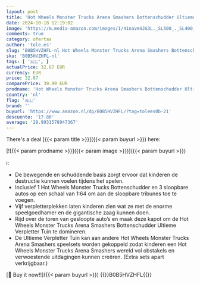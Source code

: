 ```yaml
---
layout: post
title: 'Hot Wheels Monster Trucks Arena Smashers Bottenschudder Ultieme Verpletter Tuin speelset  inclusief 1 exclusieve Bottenschudder en 3 auto s om te verpletteren  HNB96'
date: 2024-10-18 12:19:02
image: 'https://m.media-amazon.com/images/I/41navm4JG3L._SL500_._SL400_.jpg'
comments: true
category: ofertas
author: 'tole.es'
slug: 'B0B5HVZHFL-nl Hot Wheels Monster Trucks Arena Smashers Bottenschudder...'
sku: 'B0B5HVZHFL-nl'
tags: [ '🇳🇱', ]
actualPrice: 32.87 EUR
currency: EUR
price: 32.87
comparePrice: 39.99 EUR
prodname: 'Hot Wheels Monster Trucks Arena Smashers Bottenschudder Ultieme Verpletter Tuin speelset  inclusief 1 exclusieve Bottenschudder en 3 auto s om te verpletteren  HNB96'
country: 'nl'
flag: '🇳🇱'
brand: ''
buyurl: 'https://www.amazon.nl/dp/B0B5HVZHFL/?tag=tolees0b-21'
descuento: '17.80'
average: '29.9931578947367'
---
```


There's a deal [{{< param title >}}]({{< param buyurl >}})  here:

[![{{< param prodname >}}]({{< param image >}})]({{< param buyurl >}})

ℹ️:

- De bewegende en schuddende basis zorgt ervoor dat kinderen de destructie kunnen voelen tijdens het spelen.
- Inclusief 1 Hot Wheels Monster Trucks Bottenschudder en 3 sloopbare autos op een schaal van 1:64 om aan de sloopbare tribunes toe te voegen.
- Vijf verpletterplekken laten kinderen zien wat ze met de enorme speelgoedhamer en de gigantische zaag kunnen doen.
- Rijd over de toren van gesloopte auto’s en maak deze kapot om de Hot Wheels Monster Trucks Arena Smashers Bottenschudder Ultieme Verpletter Tuin te domineren.
- De Ultieme Verpletter Tuin kan aan andere Hot Wheels Monster Trucks Arena Smashers speelsets worden gekoppeld zodat kinderen een Hot Wheels Monster Trucks Arena Smashers wereld vol obstakels en verwoestende uitdagingen kunnen creëren. (Extra sets apart verkrijgbaar.)

[🛒 Buy it now!!]({{< param buyurl >}})
{{<world>}}B0B5HVZHFL{{</world>}}
